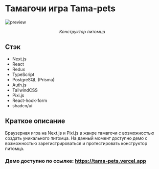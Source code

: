 # Тамагочи игра Tama-pets

![preview](https://i.ibb.co/m4gsmQq/tama-pets-preview.png)
<p align="center"><i>Конструктор питомца</i></p>

## Стэк

- Next.js
- React
- Redux
- TypeScript
- PostgreSQL (Prisma)
- Auth.js
- TailwindCSS
- Pixi.js
- React-hook-form
- shadcn/ui

## Краткое описание

Браузерная игра на Next.js и Pixi.js в жанре тамагочи с возможностью создать уникального питомца. На данный момент доступно демо с возможностью зарегистрироваться и протестировать конструктор питомца.

### Демо доступно по ссылке: https://tama-pets.vercel.app
